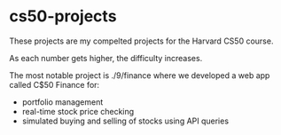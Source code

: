 # cs50-projects

These projects are my compelted projects for the Harvard CS50 course.

As each number gets higher, the difficulty increases.

The most notable project is ./9/finance where we developed a web app called C$50 Finance for:
- portfolio management
- real-time stock price checking
- simulated buying and selling of stocks using API queries
